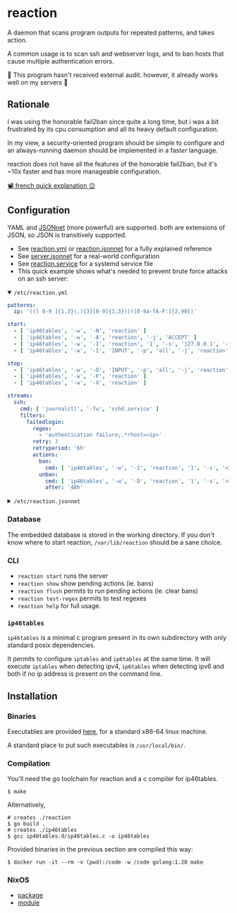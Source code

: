 # reaction

A daemon that scans program outputs for repeated patterns, and takes action.

A common usage is to scan ssh and webserver logs, and to ban hosts that cause multiple authentication errors.

🚧 This program hasn't received external audit. however, it already works well on my servers 🚧

## Rationale

I was using the honorable fail2ban since quite a long time, but i was a bit frustrated by its cpu consumption
and all its heavy default configuration.

In my view, a security-oriented program should be simple to configure
and an always-running daemon should be implemented in a fast*er* language.

reaction does not have all the features of the honorable fail2ban, but it's ~10x faster and has more manageable configuration.

<a href="https://u.ppom.me/reaction.webm">📽️ french quick explanation 😉</a>

## Configuration

YAML and [JSONnet](https://jsonnet.org/) (more powerful) are supported.
both are extensions of JSON, so JSON is transitively supported.

- See [reaction.yml](./app/example.yml) or [reaction.jsonnet](./config/example.jsonnet) for a fully explained reference
- See [server.jsonnet](./config/server.jsonnet) for a real-world configuration
- See [reaction.service](./config/reaction.service) for a systemd service file
- This quick example shows what's needed to prevent brute force attacks on an ssh server:

<details open>

<summary><code>/etc/reaction.yml</code></summary>

```yaml
patterns:
  ip: '(([ 0-9 ]{1,3}\.){3}[0-9]{1,3})|([0-9a-fA-F:]{2,90})'

start:
  - [ 'ip46tables', '-w', '-N', 'reaction' ]
  - [ 'ip46tables', '-w', '-A', 'reaction', '-j', 'ACCEPT' ]
  - [ 'ip46tables', '-w', '-I', 'reaction', '1', '-s', '127.0.0.1', '-j', 'ACCEPT' ]
  - [ 'ip46tables', '-w', '-I', 'INPUT', '-p', 'all', '-j', 'reaction' ]

stop:
  - [ 'ip46tables', '-w', '-D', 'INPUT', '-p', 'all', '-j', 'reaction' ]
  - [ 'ip46tables', '-w', '-F', 'reaction' ]
  - [ 'ip46tables', '-w', '-X', 'reaction' ]

streams:
  ssh:
    cmd: [ 'journalctl', '-fu', 'sshd.service' ]
    filters:
      failedlogin:
        regex:
          - 'authentication failure;.*rhost=<ip>'
        retry: 3
        retryperiod: '6h'
        actions:
          ban:
            cmd: [ 'ip46tables', '-w', '-I', 'reaction', '1', '-s', '<ip>', '-j', 'block' ]
          unban:
            cmd: [ 'ip46tables', '-w', '-D', 'reaction', '1', '-s', '<ip>', '-j', 'block' ]
            after: '48h'
```

</details>

<details>

<summary><code>/etc/reaction.jsonnet</code></summary>

```jsonnet
local iptables(args) = [ 'ip46tables', '-w' ] + args;
local banFor(time) = {
  ban: {
    cmd: iptables(['-A', 'reaction', '-s', '<ip>', '-j', 'reaction-log-refuse']),
  },
  unban: {
    after: time,
    cmd: iptables(['-D', 'reaction', '-s', '<ip>', '-j', 'reaction-log-refuse']),
  },
};
{
  patterns: {
    ip: {
      regex: @'(?:(?:[ 0-9 ]{1,3}\.){3}[0-9]{1,3})|(?:[0-9a-fA-F:]{2,90})',
    },
  },
  start: [
    iptables([ '-N', 'reaction' ]),
    iptables([ '-A', 'reaction', '-j', 'ACCEPT' ]),
    iptables([ '-I', 'reaction', '1', '-s', '127.0.0.1', '-j', 'ACCEPT' ]),
    iptables([ '-I', 'INPUT', '-p', 'all', '-j', 'reaction' ]),
  ],
  stop: [
    iptables([ '-D,', 'INPUT', '-p', 'all', '-j', 'reaction' ]),
    iptables([ '-F,', 'reaction' ]),
    iptables([ '-X,', 'reaction' ]),
  ],
  streams: {
    ssh: {
      cmd: [ 'journalctl', '-fu', 'sshd.service' ],
      filters: {
        failedlogin: {
          regex: [ @'authentication failure;.*rhost=<ip>' ],
          retry: 3,
          retryperiod: '6h',
          actions: banFor('48h'),
        },
      },
    },
  },
}
```

</details>


### Database

The embedded database is stored in the working directory.
If you don't know where to start reaction, `/var/lib/reaction` should be a sane choice.

### CLI

- `reaction start` runs the server
- `reaction show` show pending actions (ie. bans)
- `reaction flush` permits to run pending actions (ie. clear bans)
- `reaction test-regex` permits to test regexes
- `reaction help` for full usage.

### `ip46tables`

`ip46tables` is a minimal c program present in its own subdirectory with only standard posix dependencies.

It permits to configure `iptables` and `ip6tables` at the same time.
It will execute `iptables` when detecting ipv4, `ip6tables` when detecting ipv6 and both if no ip address is present on the command line.

## Installation

### Binaries

Executables are provided [here](https://u.ppom.me/reaction/releases/), for a standard x86-64 linux machine.

A standard place to put such executables is `/usr/local/bin/`.

### Compilation

You'll need the go toolchain for reaction and a c compiler for ip46tables.
```shell
$ make
```

Alternatively,
```shell
# creates ./reaction
$ go build .
# creates ./ip46tables
$ gcc ip46tables.d/ip46tables.c -o ip46tables
```

Provided binaries in the previous section are compiled this way:
```shell
$ docker run -it --rm -v (pwd):/code -w /code golang:1.20 make
```

### NixOS

- [ package ](https://framagit.org/ppom/nixos/-/blob/main/pkgs/reaction/default.nix)
- [ module ](https://framagit.org/ppom/nixos/-/blob/main/modules/common/reaction.nix)
